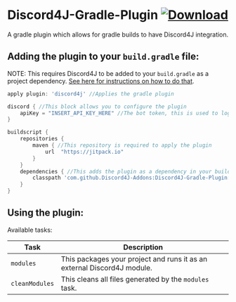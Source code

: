 # Discord4J-Gradle-Plugin [![Download](https://jitpack.io/v/Discord4J-Addons/Discord4J-Gradle-Plugin.svg?style=flat-square)](https://jitpack.io/#Discord4J-Addons/Discord4J-Gradle-Plugin)
A gradle plugin which allows for gradle builds to have Discord4J integration.

## Adding the plugin to your `build.gradle` file:

NOTE: This requires Discord4J to be added to your `build.gradle` as a project dependency. [See here for instructions on how to do that](https://github.com/austinv11/Discord4J#with-gradle).
```groovy
apply plugin: 'discord4j' //Applies the gradle plugin

discord { //This block allows you to configure the plugin
    apiKey = "INSERT_API_KEY_HERE" //The bot token, this is used to log into a bot account when running the "modules" task
}

buildscript {
    repositories {
        maven { //This repository is required to apply the plugin
            url  "https://jitpack.io"
        }
    }
    dependencies { //This adds the plugin as a dependency in your build script
        classpath 'com.github.Discord4J-Addons:Discord4J-Gradle-Plugin:INSERT_VERSION_HERE'
    }
}
```

## Using the plugin:

Available tasks:

| Task | Description |
|------|-------------|
| `modules` | This packages your project and runs it as an external Discord4J module. |
| `cleanModules` | This cleans all files generated by the `modules` task. |
